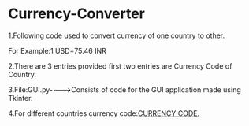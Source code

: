 # Currency-Converter

1.Following code used to convert currency of one country to other.

 For Example:1 USD=75.46 INR
 
 2.There are 3 entries provided first two entries are Currency Code of Country.
 
 3.File:GUI.py---->Consists of code for the GUI application made using Tkinter.
 
 4.For different countries currency code:[CURRENCY CODE.](https://www.iban.com/currency-codes)
  
 
